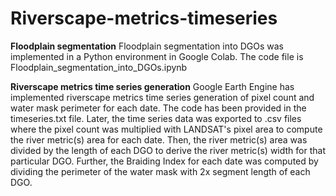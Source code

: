 # Riverscape-metrics-timeseries

**Floodplain segmentation**
Floodplain segmentation into DGOs was implemented in a Python environment in Google Colab. The code file is Floodplain_segmentation_into_DGOs.ipynb

**Riverscape metrics time series generation**
Google Earth Engine has implemented riverscape metrics time series generation of pixel count and water mask perimeter for each date. The code has been provided in the timeseries.txt file. 
Later, the time series data was exported to .csv files where the pixel count was multiplied with LANDSAT's pixel area to compute the river metric(s) area for each date. Then, the river metric(s) area was divided by the length of each DGO to derive the river metric(s) width for that particular DGO. Further, the Braiding Index for each date was computed by dividing the perimeter of the water mask with 2x segment length of each DGO. 



